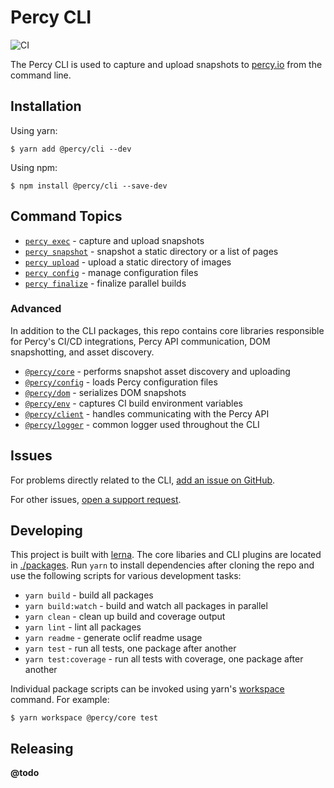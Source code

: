 # Percy CLI

![CI](https://github.com/wwilsman/percy/workflows/Continuous%20Integration/badge.svg)

The Percy CLI is used to capture and upload snapshots to [percy.io](https://percy.io) from the
command line.

## Installation

Using yarn: 

```sh-session
$ yarn add @percy/cli --dev
```

Using npm: 

```sh-session
$ npm install @percy/cli --save-dev
```

## Command Topics

- [`percy exec`](./packages/cli-exec#readme) - capture and upload snapshots
- [`percy snapshot`](./packages/cli-snapshot#readme) - snapshot a static directory or a list of pages
- [`percy upload`](./packages/cli-upload#readme) - upload a static directory of images
- [`percy config`](./packages/cli-config#readme) - manage configuration files
- [`percy finalize`](./packages/cli-finalize#readme) - finalize parallel builds

### Advanced

In addition to the CLI packages, this repo contains core libraries responsible for Percy's CI/CD
integrations, Percy API communication, DOM snapshotting, and asset discovery.

- [`@percy/core`](./packages/core#readme) - performs snapshot asset discovery and uploading
- [`@percy/config`](./packages/config#readme) - loads Percy configuration files
- [`@percy/dom`](./packages/dom#readme) - serializes DOM snapshots
- [`@percy/env`](./packages/env#readme) - captures CI build environment variables
- [`@percy/client`](./packages/client#readme) - handles communicating with the Percy API
- [`@percy/logger`](./packages/logger#readme) - common logger used throughout the CLI

## Issues

For problems directly related to the CLI, [add an issue on
GitHub](https://github.com/percy/percy-cli/issues/new).

For other issues, [open a support request](https://percy.io).

## Developing

This project is built with [lerna](https://lerna.js.org/). The core libaries and CLI plugins are
located in [./packages](./packages). Run `yarn` to install dependencies after cloning the repo and use
the following scripts for various development tasks:

- `yarn build` - build all packages
- `yarn build:watch` - build and watch all packages in parallel
- `yarn clean` - clean up build and coverage output
- `yarn lint` - lint all packages
- `yarn readme` - generate oclif readme usage
- `yarn test` - run all tests, one package after another
- `yarn test:coverage` - run all tests with coverage, one package after another

Individual package scripts can be invoked using yarn's
[workspace](https://classic.yarnpkg.com/en/docs/cli/workspace/) command. For example:

```sh-session
$ yarn workspace @percy/core test
```

## Releasing

**@todo**
